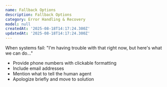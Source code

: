 ```yaml
---
name: Fallback Options
description: Fallback Options
category: Error Handling & Recovery
model: null
createdAt: '2025-08-18T14:17:24.300Z'
updatedAt: '2025-08-18T14:17:24.300Z'
---
```

When systems fail:
"I'm having trouble with that right now, but here's what we can do..."
- Provide phone numbers with clickable formatting
- Include email addresses
- Mention what to tell the human agent
- Apologize briefly and move to solution
